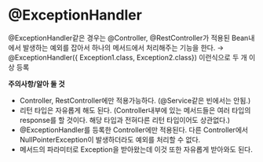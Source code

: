 # @ExceptionHandler

@ExceptionHandler같은 경우는 @Controller, @RestController가 적용된 Bean내에서 발생하는 예외를 잡아서 하나의 메서드에서 처리해주는 기능을 한다.
→ @ExceptionHandler({ Exception1.class, Exception2.class}) 이런식으로 두 개 이상 등록

**주의사항/알아 둘 것**

- Controller, RestController에만 적용가능하다. (@Service같은 빈에서는 안됨.)
- 리턴 타입은 자유롭게 해도 된다. (Controller내부에 있는 메서드들은 여러 타입의 response를 할 것이다. 해당 타입과 전혀다른 리턴 타입이어도 상관없다.)
- @ExceptionHandler를 등록한 Controller에만 적용된다. 다른 Controller에서 NullPointerException이 발생하더라도 예외를 처리할 수 없다.
- 메서드의 파라미터로 Exception을 받아왔는데 이것 또한 자유롭게 받아와도 된다.
